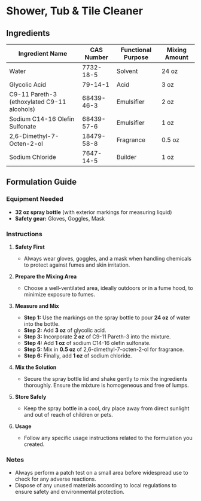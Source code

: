 # Shower, Tub & Tile Cleaner

## Ingredients

| Ingredient Name                             | CAS Number | Functional Purpose | Mixing Amount |
| ------------------------------------------- | ---------- | ------------------ | ------------- |
| Water                                       | 7732-18-5  | Solvent            | 24 oz         |
| Glycolic Acid                               | 79-14-1    | Acid               | 3 oz          |
| C9-11 Pareth-3 (ethoxylated C9-11 alcohols) | 68439-46-3 | Emulsifier         | 2 oz          |
| Sodium C14-16 Olefin Sulfonate              | 68439-57-6 | Emulsifier         | 1 oz          |
| 2,6-Dimethyl-7-Octen-2-ol                   | 18479-58-8 | Fragrance          | 0.5 oz        |
| Sodium Chloride                             | 7647-14-5  | Builder            | 1 oz          |

## Formulation Guide

### Equipment Needed

- **32 oz spray bottle** (with exterior markings for measuring liquid)
- **Safety gear:** Gloves, Goggles, Mask

### Instructions

1. **Safety First**

   - Always wear gloves, goggles, and a mask when handling chemicals to protect against fumes and skin irritation.

2. **Prepare the Mixing Area**

   - Choose a well-ventilated area, ideally outdoors or in a fume hood, to minimize exposure to fumes.

3. **Measure and Mix**

   - **Step 1:** Use the markings on the spray bottle to pour **24 oz** of water into the bottle.
   - **Step 2:** Add **3 oz** of glycolic acid.
   - **Step 3:** Incorporate **2 oz** of C9-11 Pareth-3 into the mixture.
   - **Step 4:** Add **1 oz** of sodium C14-16 olefin sulfonate.
   - **Step 5:** Mix in **0.5 oz** of 2,6-dimethyl-7-octen-2-ol for fragrance.
   - **Step 6:** Finally, add **1 oz** of sodium chloride.

4. **Mix the Solution**

   - Secure the spray bottle lid and shake gently to mix the ingredients thoroughly. Ensure the mixture is homogeneous and free of lumps.

5. **Store Safely**

   - Keep the spray bottle in a cool, dry place away from direct sunlight and out of reach of children or pets.

6. **Usage**
   - Follow any specific usage instructions related to the formulation you created.

### Notes

- Always perform a patch test on a small area before widespread use to check for any adverse reactions.
- Dispose of any unused materials according to local regulations to ensure safety and environmental protection.
